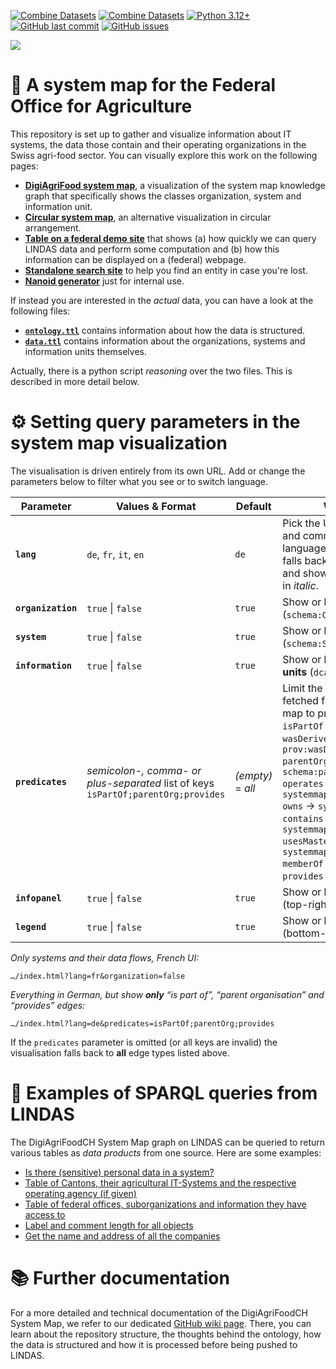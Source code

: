[![Combine Datasets](https://github.com/blw-ofag-ufag/system-map/actions/workflows/graph-processing-and-deployment.yml/badge.svg)](https://github.com/blw-ofag-ufag/metadata/actions/workflows/combine-datasets.yml)
[![Combine Datasets](https://github.com/blw-ofag-ufag/system-map/actions/workflows/graph-validation.yml/badge.svg)](https://github.com/blw-ofag-ufag/metadata/actions/workflows/graph-validation.yml)
[![Python 3.12+](https://img.shields.io/badge/Python-3.12%2B-blue.svg)](https://www.python.org/downloads/)
[![GitHub last commit](https://img.shields.io/github/last-commit/blw-ofag-ufag/metadata.svg)](https://github.com/blw-ofag-ufag/metadata/commits)
[![GitHub issues](https://img.shields.io/github/issues/blw-ofag-ufag/metadata.svg)](https://github.com/blw-ofag-ufag/metadata/issues)

<kbd>
  <a href="https://blw-ofag-ufag.github.io/system-map/index.html" target="_blank"><img src="https://github.com/user-attachments/assets/87d303c3-ed30-42af-888d-aa8abc307da7" /></a>
</kbd>

# 🧭 A system map for the Federal Office for Agriculture

This repository is set up to gather and visualize information about IT systems, the data those contain and their operating organizations in the Swiss agri-food sector.
You can visually explore this work on the following pages:

- [**DigiAgriFood system map**](https://blw-ofag-ufag.github.io/system-map/index.html?lang=de), a visualization of the system map knowledge graph that specifically shows the classes organization, system and information unit.
- [**Circular system map**](https://blw-ofag-ufag.github.io/system-map/varia/circle), an alternative visualization in circular arrangement.
- [**Table on a federal demo site**](https://blw-ofag-ufag.github.io/system-map/varia/table/) that shows (a) how quickly we can query LINDAS data and perform some computation and (b) how this information can be displayed on a (federal) webpage.
- [**Standalone search site**](https://blw-ofag-ufag.github.io/system-map/varia/search) to help you find an entity in case you're lost.
- [**Nanoid generator**](https://blw-ofag-ufag.github.io/system-map/nanoid) just for internal use.

If instead you are interested in the *actual* data, you can have a look at the following files:

- [**`ontology.ttl`**](https://github.com/blw-ofag-ufag/system-map/blob/main/rdf/ontology.ttl) contains information about how the data is structured.
- [**`data.ttl`**](https://github.com/blw-ofag-ufag/system-map/blob/main/rdf/data.ttl) contains information about the organizations, systems and information units themselves.

Actually, there is a python script *reasoning* over the two files. This is described in more detail below.

# ⚙️ Setting query parameters in the system map visualization

The visualisation is driven entirely from its own URL.
Add or change the parameters below to filter what you see or to switch language.

| Parameter          | Values & Format                                                                      | Default           | What it does                                                                                                                                                                                                                                                                                                                                                                                                                                       |
| ------------------ | ------------------------------------------------------------------------------------ | ----------------- | -------------------------------------------------------------------------------------------------------------------------------------------------------------------------------------------------------------------------------------------------------------------------------------------------------------------------------------------------------------------------------------------------------------------------------------------------- |
| **`lang`**         | `de`, `fr`, `it`, `en`                                                               | `de`              | Pick the UI language for labels and comments. If the chosen language is missing, the app falls back to **en → de → fr → it** and shows the fall-back text in *italic*.                                                                                                                                                                                                                                                                             |
| **`organization`** | `true` \| `false`                                                                    | `true`            | Show or hide **organisations** (`schema:Organization`).                                                                                                                                                                                                                                                                                                                                                                                            |
| **`system`**       | `true` \| `false`                                                                    | `true`            | Show or hide **IT systems** (`schema:SoftwareApplication`).                                                                                                                                                                                                                                                                                                                                                                                        |
| **`information`**  | `true` \| `false`                                                                    | `true`            | Show or hide **information units** (`dcat:Dataset`).                                                                                                                                                                                                                                                                                                                                                                                               |
| **`predicates`**   | *semicolon-, comma- or plus-separated* list of keys<br>`isPartOf;parentOrg;provides` | *(empty)* = *all* | Limit the **edge types** that are fetched from LINDAS. Keys map to properties as follows:<br>`isPartOf` → `dcterms:isPartOf`<br>`wasDerivedFrom` → `prov:wasDerivedFrom`<br>`parentOrg` → `schema:parentOrganization`<br>`operates` → `systemmap:operates`<br>`owns` → `systemmap:owns`<br>`contains` → `systemmap:contains`<br>`usesMasterData` → `systemmap:usesMasterData`<br>`memberOf` → `schema:memberOf`<br>`provides` → `service:provides` |
| **`infopanel`**    | `true` \| `false`                                                                    | `true`            | Show or hide the info-panel (top-right).                                                                                                                                                                                                                                                                                                                                                                                                           |
| **`legend`**       | `true` \| `false`                                                                    | `true`            | Show or hide the legend (bottom-left).                                                                                                                                                                                                                                                                                                                                                                                                             |

*Only systems and their data flows, French UI:*

```
…/index.html?lang=fr&organization=false
```

*Everything in German, but show **only** “is part of”, “parent organisation” and “provides” edges:*

```
…/index.html?lang=de&predicates=isPartOf;parentOrg;provides
```

If the `predicates` parameter is omitted (or all keys are invalid) the
visualisation falls back to **all** edge types listed above.

# 🔎 Examples of SPARQL queries from LINDAS

The DigiAgriFoodCH System Map graph on LINDAS can be queried to return various tables as *data products* from one source. Here are some examples:

- [Is there (sensitive) personal data in a system?](https://s.zazuko.com/2xyqSxz)
- [Table of Cantons, their agricultural IT-Systems and the respective operating agency (if given)](https://s.zazuko.com/2vz9Y8X)
- [Table of federal offices, suborganizations and information they have access to](https://s.zazuko.com/2Upq8Qj)
- [Label and comment length for all objects](https://s.zazuko.com/2aYzkVt)
- [Get the name and address of all the companies](https://s.zazuko.com/3jQpKD3)

# 📚 Further documentation

For a more detailed and technical documentation of the DigiAgriFoodCH System Map, we refer to our dedicated [GitHub wiki page](https://github.com/blw-ofag-ufag/system-map/wiki). There, you can learn about the repository structure, the thoughts behind the ontology, how the data is structured and how it is processed before being pushed to LINDAS.
